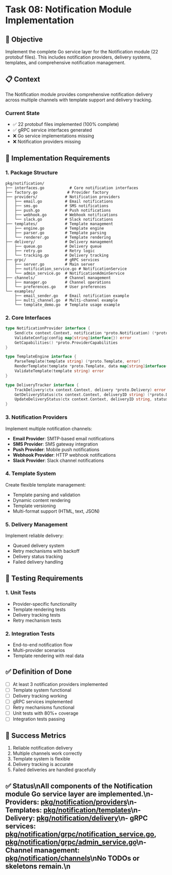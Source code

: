 <!-- file: tasks/08-notification-module-implementation.md -->
<!-- version: 1.0.0 -->
<!-- guid: j8k8l8m8-h8i8-1j1k-5f5g-890123456hij -->

# Task 08: Notification Module Implementation

## 🎯 Objective

Implement the complete Go service layer for the Notification module (22 protobuf
files). This includes notification providers, delivery systems, templates, and
comprehensive notification management.

## 📋 Context

The Notification module provides comprehensive notification delivery across
multiple channels with template support and delivery tracking.

### Current State

- ✅ 22 protobuf files implemented (100% complete)
- ✅ gRPC service interfaces generated
- ❌ Go service implementations missing
- ❌ Notification providers missing

## 🔧 Implementation Requirements

### 1. Package Structure

```text
pkg/notification/
├── interfaces.go           # Core notification interfaces
├── factory.go             # Provider factory
├── providers/            # Notification providers
│   ├── email.go          # Email notifications
│   ├── sms.go            # SMS notifications
│   ├── push.go           # Push notifications
│   ├── webhook.go        # Webhook notifications
│   └── slack.go          # Slack notifications
├── templates/            # Template management
│   ├── engine.go         # Template engine
│   ├── parser.go         # Template parsing
│   └── renderer.go       # Template rendering
├── delivery/             # Delivery management
│   ├── queue.go          # Delivery queue
│   ├── retry.go          # Retry logic
│   └── tracking.go       # Delivery tracking
├── grpc/                 # gRPC services
│   ├── server.go         # Main server
│   ├── notification_service.go # NotificationService
│   └── admin_service.go  # NotificationAdminService
├── channels/             # Channel management
│   ├── manager.go        # Channel operations
│   └── preferences.go    # User preferences
└── examples/
    ├── email_sender.go   # Email notification example
    ├── multi_channel.go  # Multi-channel example
    └── template_demo.go  # Template usage example
```

### 2. Core Interfaces

```go
type NotificationProvider interface {
    Send(ctx context.Context, notification *proto.Notification) (*proto.DeliveryResult, error)
    ValidateConfig(config map[string]interface{}) error
    GetCapabilities() *proto.ProviderCapabilities
}

type TemplateEngine interface {
    ParseTemplate(template string) (*proto.Template, error)
    RenderTemplate(template *proto.Template, data map[string]interface{}) (string, error)
    ValidateTemplate(template string) error
}

type DeliveryTracker interface {
    TrackDelivery(ctx context.Context, delivery *proto.Delivery) error
    GetDeliveryStatus(ctx context.Context, deliveryID string) (*proto.DeliveryStatus, error)
    UpdateDeliveryStatus(ctx context.Context, deliveryID string, status proto.DeliveryStatusCode) error
}
```

### 3. Notification Providers

Implement multiple notification channels:

- **Email Provider**: SMTP-based email notifications
- **SMS Provider**: SMS gateway integration
- **Push Provider**: Mobile push notifications
- **Webhook Provider**: HTTP webhook notifications
- **Slack Provider**: Slack channel notifications

### 4. Template System

Create flexible template management:

- Template parsing and validation
- Dynamic content rendering
- Template versioning
- Multi-format support (HTML, text, JSON)

### 5. Delivery Management

Implement reliable delivery:

- Queued delivery system
- Retry mechanisms with backoff
- Delivery status tracking
- Failed delivery handling

## 🧪 Testing Requirements

### 1. Unit Tests

- Provider-specific functionality
- Template rendering tests
- Delivery tracking tests
- Retry mechanism tests

### 2. Integration Tests

- End-to-end notification flow
- Multi-provider scenarios
- Template rendering with real data

## ✅ Definition of Done

- [ ] At least 3 notification providers implemented
- [ ] Template system functional
- [ ] Delivery tracking working
- [ ] gRPC services implemented
- [ ] Retry mechanisms functional
- [ ] Unit tests with 80%+ coverage
- [ ] Integration tests passing

## 🎯 Success Metrics

1. Reliable notification delivery
2. Multiple channels work correctly
3. Template system is flexible
4. Delivery tracking is accurate
5. Failed deliveries are handled gracefully

## ✅ Status\nAll components of the Notification module Go service layer are implemented.\n- Providers: [pkg/notification/providers](pkg/notification/providers)\n- Templates: [pkg/notification/templates](pkg/notification/templates)\n- Delivery: [pkg/notification/delivery](pkg/notification/delivery)\n- gRPC services: [pkg/notification/grpc/notification_service.go](pkg/notification/grpc/notification_service.go), [pkg/notification/grpc/admin_service.go](pkg/notification/grpc/admin_service.go)\n- Channel management: [pkg/notification/channels](pkg/notification/channels)\nNo TODOs or skeletons remain.\n